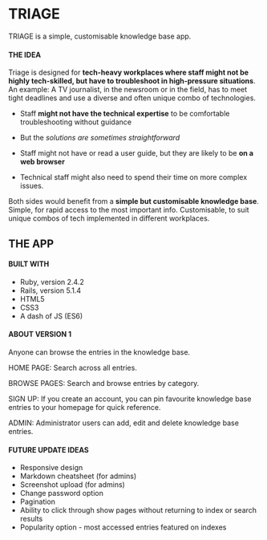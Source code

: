 # TRIAGE

TRIAGE is a simple, customisable knowledge base app.

#### THE IDEA

Triage is designed for **tech-heavy workplaces where staff might not be highly tech-skilled, but have to troubleshoot in high-pressure situations**.
An example: A TV journalist, in the newsroom or in the field, has to meet tight deadlines and use a diverse and often unique combo of technologies.

- Staff **might not have the technical expertise** to be comfortable troubleshooting without guidance

- But the **solutions* are sometimes *straightforward**

- Staff might not have or read a user guide, but they are likely to be **on a web browser**

- Technical staff might also need to spend their time on more complex issues.

Both sides would benefit from a **simple but customisable knowledge base**.
Simple, for rapid access to the most important info.
Customisable, to suit unique combos of tech implemented in different workplaces.

## THE APP

#### BUILT WITH

- Ruby, version 2.4.2
- Rails, version 5.1.4
- HTML5
- CSS3
- A dash of JS (ES6)


#### ABOUT VERSION 1

Anyone can browse the entries in the knowledge base.

HOME PAGE: Search across all entries.

BROWSE PAGES: Search and browse entries by category.

SIGN UP: If you create an account, you can pin favourite knowledge base entries to your homepage for quick reference.

ADMIN: Administrator users can add, edit and delete knowledge base entries.


#### FUTURE UPDATE IDEAS

- Responsive design
- Markdown cheatsheet (for admins)
- Screenshot upload (for admins)
- Change password option
- Pagination
- Ability to click through show pages without returning to index or search results
- Popularity option - most accessed entries featured on indexes
